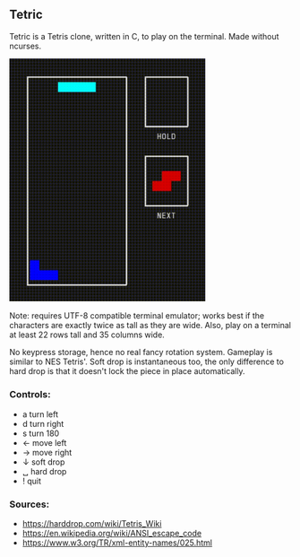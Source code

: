 ## Tetric

Tetric is a Tetris clone, written in C, to play on the terminal. Made without
ncurses.

<img src="example.gif" width="350">

Note: requires UTF-8 compatible terminal emulator; works best if the characters
are exactly twice as tall as they are wide. Also, play on a terminal at least
22 rows tall and 35 columns wide.

No keypress storage, hence no real fancy rotation system. Gameplay is similar
to NES Tetris'. Soft drop is instantaneous too, the only difference to hard
drop is that it doesn't lock the piece in place automatically.

### Controls:
- a turn left
- d turn right
- s turn 180
- ← move left
- → move right
- ↓ soft drop
- ␣ hard drop
- ! quit

### Sources:
- https://harddrop.com/wiki/Tetris_Wiki
- https://en.wikipedia.org/wiki/ANSI_escape_code
- https://www.w3.org/TR/xml-entity-names/025.html
